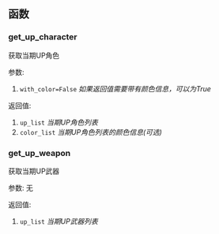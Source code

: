 
## 函数

### get_up_character

获取当期UP角色

参数:

1. `with_color=False` *如果返回值需要带有颜色信息，可以为True*

返回值:

1. `up_list` *当期UP角色列表*
2. `color_list` *当期UP角色列表的颜色信息(可选)*

### get_up_weapon

获取当期UP武器

参数: 无

返回值:

1. `up_list` *当期UP武器列表*